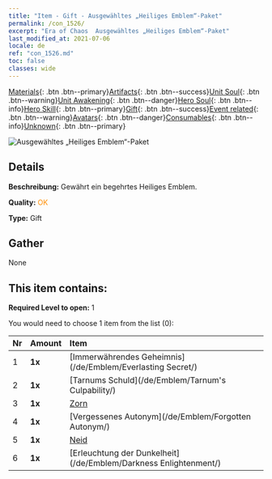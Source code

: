 ```yaml
---
title: "Item - Gift - Ausgewähltes „Heiliges Emblem“-Paket"
permalink: /con_1526/
excerpt: "Era of Chaos  Ausgewähltes „Heiliges Emblem“-Paket"
last_modified_at: 2021-07-06
locale: de
ref: "con_1526.md"
toc: false
classes: wide
---
```

 [Materials](/ItemsDE/){: .btn .btn--primary}[Artifacts](/ItemsDE/Artifacts/){: .btn .btn--success}[Unit Soul](/ItemsDE/UnitSoul/){: .btn .btn--warning}[Unit Awakening](/ItemsDE/UnitAwakening/){: .btn .btn--danger}[Hero Soul](/ItemsDE/HeroSoul/){: .btn .btn--info}[Hero Skill](/ItemsDE/HeroSkill/){: .btn .btn--primary}[Gift](/ItemsDE/Gift/){: .btn .btn--success}[Event related](/ItemsDE/Events/){: .btn .btn--warning}[Avatars](/ItemsDE/Avatars/){: .btn .btn--danger}[Consumables](/ItemsDE/Consumables/){: .btn .btn--info}[Unknown](/ItemsDE/Unknown/){: .btn .btn--primary}

 ![Ausgewähltes „Heiliges Emblem“-Paket](/images/t/i_907089.png)

## Details
 **Beschreibung:** Gewährt ein begehrtes Heiliges Emblem.

 **Quality:** <span style="color: #FF8C00">OK</span>

 **Type:** Gift

## Gather

  None

## This item contains:

 **Required Level to open:** 1

 You would need to choose 1 item from the list (0):

  | Nr | Amount |     Item    |
  |:---|:-------|:------------|
  | 1 |  **1x** | [Immerwährendes Geheimnis](/de/Emblem/Everlasting Secret/) |  | 
  | 2 |  **1x** | [Tarnums Schuld](/de/Emblem/Tarnum's Culpability/) |  | 
  | 3 |  **1x** | [Zorn](/de/Emblem/Anger/) |  | 
  | 4 |  **1x** | [Vergessenes Autonym](/de/Emblem/Forgotten Autonym/) |  | 
  | 5 |  **1x** | [Neid](/de/Emblem/Jealousy/) |  | 
  | 6 |  **1x** | [Erleuchtung der Dunkelheit](/de/Emblem/Darkness Enlightenment/) |  | 
